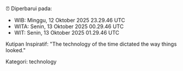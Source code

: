 ⏰ Diperbarui pada:
- WIB: Minggu, 12 Oktober 2025 23.29.46 UTC
- WITA: Senin, 13 Oktober 2025 00.29.46 UTC
- WIT: Senin, 13 Oktober 2025 01.29.46 UTC

Kutipan Inspiratif:
"The technology of the time dictated the way things looked."


Kategori: technology

